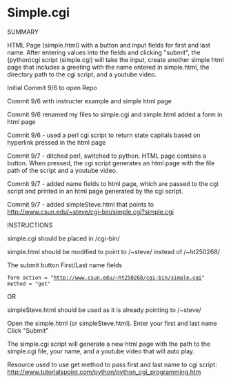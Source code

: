 # Simple.cgi

SUMMARY

HTML Page (simple.html) with a button and input fields for first and last name. After entering values into the fields and clicking "submit", the (python)cgi script (simple.cgi) will take the input, create another simple html page that includes a greeting with the name entered in simple.html, the directory path to the cgi script, and a youtube video.

Initial Commit 9/6 to open Repo

Commit 9/6 with instructer example and simple html page

Commit 9/6 renamed my files to simple.cgi and simple.html
            added a form in html page
            
Commit 9/6 - used a perl cgi script to return state capitals based on hyperlink pressed in the html page

Commit 9/7 - ditched perl, switched to python. HTML page contains a button. When pressed, the cgi script generates an html page with the file path of the script and a youtube video.

Commit 9/7 - added name fields to html page, which are passed to the cgi script and printed in an html page generated by the cgi script. 

Commit 9/7 - added simpleSteve.html that points to http://www.csun.edu/~steve/cgi-bin/simple.cgi?simple.cgi

INSTRUCTIONS

simple.cgi should be placed in /cgi-bin/

simple.html should be modified to point to /~steve/ instead of /~ht250268/

The submit button First/Last name fields

<code>form action = "http://www.csun.edu/~ht250268/cgi-bin/simple.cgi" method = "get"</code>


OR

simpleSteve.html should be used as it is already pointing to /~steve/


Open the simple.html (or simpleSteve.html). 
Enter your first and last name
Click "Submit"

The simple.cgi script will generate a new html page with the path to the simple.cgi file, your name, and a youtube video that will auto play. 


Resource used to use get method to pass first and last name to cgi script: http://www.tutorialspoint.com/python/python_cgi_programming.htm
